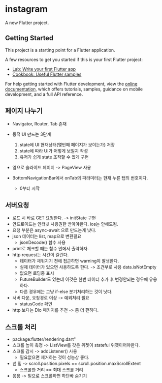 # instagram

A new Flutter project.

## Getting Started

This project is a starting point for a Flutter application.

A few resources to get you started if this is your first Flutter project:

- [Lab: Write your first Flutter app](https://docs.flutter.dev/get-started/codelab)
- [Cookbook: Useful Flutter samples](https://docs.flutter.dev/cookbook)

For help getting started with Flutter development, view the
[online documentation](https://docs.flutter.dev/), which offers tutorials,
samples, guidance on mobile development, and a full API reference.

## 페이지 나누기
- Navigator, Router, Tab 존재
- 동적 UI 만드는 3단계
    1. state에 UI 현재상태(몇번째 페이지가 보이는가) 저장
    2. state에 따라 UI가 어떻게 보일지 작성
    3. 유저가 쉽게 state 조작할 수 있게 구현
- 옆으로 슬라이드 페이지 -> PageView 사용

- BottomNavigationBar에서 onTab의 파라미터는 현재 누른 탭의 번호이다.
  - 0부터 시작

## 서버요청
- 로드 시 바로 GET 요청한다. -> initState 구현
- 안드로이드는 인터넷 사용권한 받아야한다. ios는 안해도됨.
- 요청 부분은 async-await 으로 만드는게 낫다.
- json 데이터는 list, map으로 변환필요
  - jsonDecode() 함수 사용
- print로 체크할 때는 함수 안에서 출력하자.
- http request는 시간이 걸린다.
  - 데이터가 채워지기 전에 접근하면 warning이 발생한다.
  - 실제 데이터가 있으면 사용하도록 한다. -> 조건부로 사용 data.isNotEmpty
  - 없으면 로딩중 표시
  - FutureBuilder도 있는데 이것은 한번 데이터 추가 후 변경안되는 경우에 유용하다.
  - 다른 경우에는 그냥 if-else 분기처리하는 것이 낫다.
- 서버 다운, 요청경로 이상 -> 예외처리 필요
  - statusCode 확인
- http 보다는 Dio 패키지를 추천 -> 좀 더 편하다.

## 스크롤 처리
- package:flutter/rendering.dart"
- 스크롤 높이 측정 -> ListView를 갖은 위젯이 stateful 위젯이어야한다.
- 스크롤 감시 -> addListener() 사용
  - 필요없으면 제거하는 것이 성능상 좋다.
- 맨 밑 -> scroll.position.pixels == scroll.position.maxScrollExtent
  - 스크롤한 거리 == 최대 스크롤 거리
- 응용 -> 밑으로 스크롤하면 하단바 숨기기